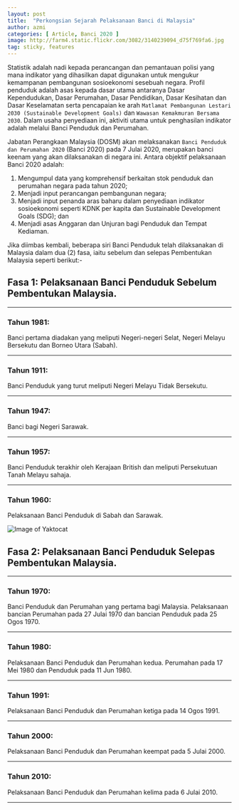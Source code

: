 ```yaml
---
layout: post
title:  "Perkongsian Sejarah Pelaksanaan Banci di Malaysia"
author: azmi
categories: [ Article, Banci 2020 ]
image: http://farm4.static.flickr.com/3082/3140239094_d75f769fa6.jpg
tag: sticky, features
---
```


Statistik adalah nadi kepada perancangan dan pemantauan polisi yang mana indikator yang dihasilkan dapat digunakan untuk mengukur kemampanan pembangunan sosioekonomi sesebuah negara. Profil penduduk adalah asas kepada dasar utama antaranya Dasar Kependudukan, Dasar Perumahan, Dasar Pendidikan, Dasar Kesihatan dan Dasar Keselamatan serta pencapaian ke arah `Matlamat Pembangunan Lestari 2030 (Sustainable Development Goals)` dan `Wawasan Kemakmuran Bersama 2030`. Dalam usaha penyediaan ini, aktiviti utama untuk penghasilan indikator adalah melalui Banci Penduduk dan Perumahan.

Jabatan Perangkaan Malaysia (DOSM) akan melaksanakan `Banci Penduduk dan Perumahan 2020` (Banci 2020) pada 7 Julai 2020, merupakan banci keenam yang akan dilaksanakan di negara ini. Antara objektif pelaksanaan Banci 2020 adalah:
1. Mengumpul data yang komprehensif berkaitan stok penduduk dan perumahan negara pada tahun 2020;
2. Menjadi input perancangan pembangunan negara;
3. Menjadi input penanda aras baharu dalam penyediaan indikator sosioekonomi seperti  KDNK per kapita dan Sustainable Development Goals (SDG); dan
4. Menjadi asas Anggaran dan Unjuran bagi Penduduk dan Tempat Kediaman.

Jika diimbas kembali, beberapa siri Banci Penduduk telah dilaksanakan di Malaysia dalam dua (2) fasa, iaitu sebelum dan selepas Pembentukan Malaysia seperti  berikut:-

## Fasa 1:	Pelaksanaan Banci Penduduk Sebelum Pembentukan Malaysia.
---------------------------
### Tahun 1981: 
Banci pertama diadakan yang meliputi Negeri-negeri Selat, Negeri Melayu Bersekutu dan Borneo Utara (Sabah).

---------------------------
### Tahun 1911: 
Banci Penduduk yang turut meliputi Negeri Melayu Tidak Bersekutu.

---------------------------
### Tahun 1947: 
Banci bagi Negeri Sarawak.

---------------------------
### Tahun 1957:
Banci Penduduk terakhir oleh Kerajaan British dan meliputi Persekutuan Tanah Melayu sahaja.

---------------------------
### Tahun 1960: 
Pelaksanaan Banci Penduduk di Sabah dan Sarawak.

![Image of Yaktocat](https://i.ytimg.com/vi/kKblNQnP2BM/maxresdefault.jpg)


## Fasa 2: Pelaksanaan Banci Penduduk Selepas Pembentukan Malaysia.
---------------------------
### Tahun 1970: 
Banci Penduduk dan Perumahan yang pertama bagi Malaysia. Pelaksanaan bancian Perumahan pada 27 Julai 1970 dan bancian Penduduk pada 25 Ogos 1970.

---------------------------
### Tahun 1980:
Pelaksanaan Banci Penduduk dan Perumahan kedua. Perumahan pada 17 Mei 1980 dan Penduduk pada 11 Jun 1980.

---------------------------
### Tahun 1991: 
Pelaksanaan Banci Penduduk dan Perumahan ketiga pada 14 Ogos 1991.

---------------------------
### Tahun 2000:
Pelaksanaan Banci Penduduk dan Perumahan keempat pada 5 Julai 2000.

---------------------------
### Tahun 2010:
Pelaksanaan Banci Penduduk dan Perumahan kelima pada 6 Julai 2010.

---------------------------
